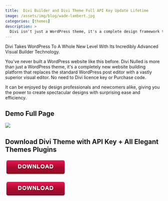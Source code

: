 ```yaml
---
title:  Divi Builder and Divi Theme Full API Key Update Lifetime
image: /assets/img/blog/wade-lambert.jpg
categories: [themes]
description: >
  Divi isn't just a WordPress theme, it's a complete design framework that allows you to design and customize every part of your website from the ground up.
---
```


Divi Takes WordPress To A Whole New Level With Its Incredibly Advanced Visual Builder Technology. 

You've never built a WordPress website like this before. Divi Nulled is more than just a WordPress theme, it's a completely new website building platform that replaces the standard WordPress post editor with a vastly superior visual editor. No need to Divi licence key or Purchase code. 

It can be enjoyed by design professionals and newcomers alike, giving you the power to create spectacular designs with surprising ease and efficiency.   

<p align="center">

<h2> Demo Full Page </h2>
<a href="http://gestyy.com/e020Rb">
<img src="http://s.4cdn.org/image/title/105.gif"></a>


</p>

## Download Divi Theme with API Key + All Elegant Themes Plugins  
[![button](/assets/img/download.png)](http://gestyy.com/e020kS)

[![button](/assets/img/download.png)](http://gestyy.com/e020kS)